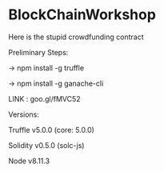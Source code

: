 # BlockChainWorkshop

Here is the stupid crowdfunding contract

Preliminary Steps:

-> npm install -g truffle

-> npm install -g ganache-cli

LINK : goo.gl/fMVC52

Versions:

Truffle v5.0.0 (core: 5.0.0)

Solidity v0.5.0 (solc-js)

Node v8.11.3

